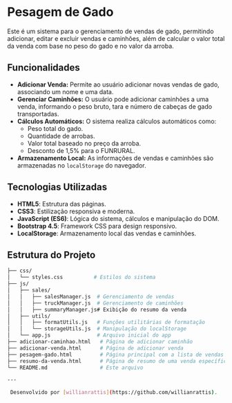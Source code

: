 # Pesagem de Gado

Este é um sistema para o gerenciamento de vendas de gado, permitindo adicionar, editar e excluir vendas e caminhões, além de calcular o valor total da venda com base no peso do gado e no valor da arroba.

## Funcionalidades

- **Adicionar Venda:** Permite ao usuário adicionar novas vendas de gado, associando um nome e uma data.
- **Gerenciar Caminhões:** O usuário pode adicionar caminhões a uma venda, informando o peso bruto, tara e número de cabeças de gado transportadas.
- **Cálculos Automáticos:** O sistema realiza cálculos automáticos como:
  - Peso total do gado.
  - Quantidade de arrobas.
  - Valor total baseado no preço da arroba.
  - Desconto de 1,5% para o FUNRURAL.
- **Armazenamento Local:** As informações de vendas e caminhões são armazenadas no `localStorage` do navegador.

## Tecnologias Utilizadas

- **HTML5**: Estrutura das páginas.
- **CSS3**: Estilização responsiva e moderna.
- **JavaScript (ES6)**: Lógica do sistema, cálculos e manipulação do DOM.
- **Bootstrap 4.5**: Framework CSS para design responsivo.
- **LocalStorage**: Armazenamento local das vendas e caminhões.

## Estrutura do Projeto

```bash
├── css/
│   └── styles.css          # Estilos do sistema
├── js/
│   ├── sales/
│   │   ├── salesManager.js  # Gerenciamento de vendas
│   │   ├── truckManager.js  # Gerenciamento de caminhões
│   │   ├── summaryManager.js# Exibição do resumo da venda
│   ├── utils/
│   │   ├── formatUtils.js   # Funções utilitárias de formatação
│   │   └── storageUtils.js  # Manipulação do localStorage
│   └── app.js               # Arquivo inicial do app
├── adicionar-caminhao.html   # Página de adicionar caminhão
├── adicionar-venda.html      # Página de adicionar venda
├── pesagem-gado.html         # Página principal com a lista de vendas
├── resumo-da-venda.html      # Página de resumo de uma venda específica
└── README.md                 # Este arquivo

---

 Desenvolvido por [willianrattis](https://github.com/willianrattis).
